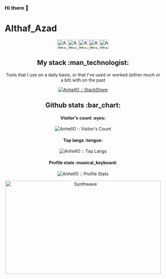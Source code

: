 ### Hi there 👋

<!--
**Althaf99/Althaf99** is a ✨ _special_ ✨ repository because its `README.md` (this file) appears on your GitHub profile.

Here are some ideas to get you started:

- 🔭 I’m currently working on ... 
- 🌱 I’m currently learning ... Java with Spring Boot
- 👯 I’m looking to collaborate on ...
- 🤔 I’m looking for help with ...
- 💬 Ask me about ...
- 📫 How to reach me: ...
- 😄 Pronouns: ...
- ⚡ Fun fact: ...
-->

# Althaf_Azad


<p align="center">
<!--   <a href="https://dev.to/anhello">
    <img src="https://d2fltix0v2e0sb.cloudfront.net/dev-badge.svg" alt="Angel Santiago Jaime Zavala's DEV Profile" height="30" width="30">
  </a> -->

  <a href="https://www.linkedin.com/in/althaf-azad-290aaa19b/">
    <img src="https://www.vectorlogo.zone/logos/linkedin/linkedin-icon.svg" alt="Altha Azad's LinkedIn Profile" height="30" width="30">
  </a>

  <a href="https://stackoverflow.com/users/15229589/mohamed-althaf">
    <img src="https://www.vectorlogo.zone/logos/stackoverflow/stackoverflow-icon.svg" alt="Althaf Azad's Stack Overflow Profile" height="30" width="30">
  </a>

<!--   <a href="https://stackexchange.com/users/3525056/angel-santiago-jaime-zavala">
    <img src="https://www.vectorlogo.zone/logos/stackexchange/stackexchange-icon.svg" alt="Angel Santiago Jaime Zavala's Stack Exchange Profile" height="30" width="30">
  </a> -->

<!--   <a href="https://stackshare.io/anhello">
    <img src="https://cdn.worldvectorlogo.com/logos/stackshare.svg" alt="Angel Santiago Jaime Zavala's StackShare Profile" height="30" width="30">
  </a> -->
  
  <a href="https://github.com/Althaf99">
    <img src="https://www.vectorlogo.zone/logos/gitlab/gitlab-icon.svg" alt="Althaf Azad's GitLab Profile" height="30" width="30">
  </a>
  
  <a href="https://medium.com/@mohamedalthaf872">
    <img src="https://www.vectorlogo.zone/logos/medium/medium-tile.svg" alt="Althaf Azad's Medium Profile" height="30" width="30">
  </a>
  
  <a href="https://www.youtube.com/channel/UCLl6t-GgvhODwom5qnb2Jqg">
    <img src="https://www.vectorlogo.zone/logos/youtube/youtube-icon.svg" alt="Althaf's YouTube Channel" height="30" width="30">
  </a>
</p>

<h2 align="center">My stack :man_technologist:</h2>

<p align="center">Tools that I use on a daily basis, or that I've used or worked (either much or a bit) with on the past</p>
<p align="center">
  <a href="https://stackshare.io/mohamedalthaf872/portfolio#stack">
    <img src="http://img.shields.io/badge/tech-stack-0690fa.svg?style=flat" alt="AnhellO :: StackShare" />
  </a>
</p>

<h2 align="center">Github stats :bar_chart:</h2>

<h4 align="center">Visitor's count :eyes:</h4>

<p align="center"><img src="https://profile-counter.glitch.me/{AnhellO}/count.svg" alt="AnhellO :: Visitor's Count" /></p>

<h4 align="center">Top langs :tongue:</h4>

<p align="center"><img src="https://github-readme-stats.vercel.app/api/top-langs/?username=AnhellO&langs_count=10&theme=tokyonight&layout=compact" alt="AnhellO :: Top Langs" /></p>

<h4 align="center">Profile stats :musical_keyboard:</h4>

<p align="center"><img src="https://github-readme-stats.vercel.app/api?username=AnhellO&show_icons=true&theme=synthwave" alt="AnhellO :: Profile Stats" /></p>

<p align="center"><img src="https://thumbs.gfycat.com/GoodnaturedFondGaur-size_restricted.gif" alt="Synthwave" height="300" width="500"></p>

